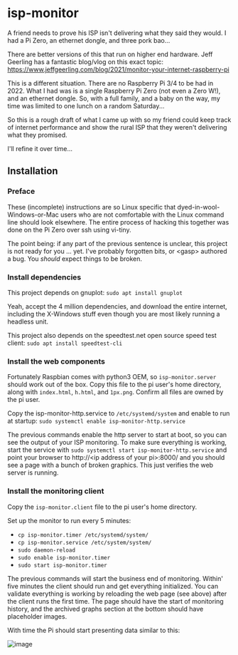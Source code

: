 # isp-monitor
A friend needs to prove his ISP isn't delivering what they said they would. I had a Pi Zero, an ethernet dongle,
and three pork bao...

There are better versions of this that run on higher end hardware. Jeff Geerling has a fantastic blog/vlog on this
exact topic: https://www.jeffgeerling.com/blog/2021/monitor-your-internet-raspberry-pi

This is a different situation. There are no Raspberry Pi 3/4 to be had in 2022. What I had was is a single Raspberry Pi
Zero (not even a Zero W!), and an ethernet dongle. So, with a full family, and a baby on the way, my time was limited to
one lunch on a random Saturday...

So this is a rough draft of what I came up with so my friend could keep track of internet performance and show the
rural ISP that they weren't delivering what they promised.

I'll refine it over time...

## Installation

### Preface
These (incomplete) instructions are so Linux specific that dyed-in-wool-Windows-or-Mac users who are not comfortable
with the Linux command line should look elsewhere. The entire process of hacking this together was done on the Pi
Zero over ssh using vi-tiny.

The point being: if any part of the previous sentence is unclear, this project is not ready for you ... yet. I've
probably forgotten bits, or \<gasp\> authored a bug. You *should* expect things to be broken.

### Install dependencies
This project depends on gnuplot: `sudo apt install gnuplot`

Yeah, accept the 4 million dependencies, and download the entire internet, including the X-Windows stuff even
though you are most likely running a headless unit.

This project also depends on the speedtest.net open source speed test client: `sudo apt install speedtest-cli`

### Install the web components
Fortunately Raspbian comes with python3 OEM, so `isp-monitor.server` should work out of the box. Copy this file to the
pi user's home directory, along with `index.html`, `h.html`, and `1px.png`.  Confirm all files are owned by the pi user.

Copy the isp-monitor-http.service to `/etc/systemd/system` and enable to run at startup:
`sudo systemctl enable isp-monitor-http.service`

The previous commands enable the http server to start at boot, so you can see the output of your ISP monitoring.  To
make sure everything is working, start the service with `sudo systemctl start isp-monitor-http.service` and point your
browser to http\://\<ip address of your pi\>:8000/  and you should see a page with a bunch of broken graphics.  This just
verifies the web server is running.

### Install the monitoring client
Copy the `isp-monitor.client` file to the pi user's home directory.

Set up the monitor to run every 5 minutes:
- `cp isp-monitor.timer /etc/systemd/system/`
- `cp isp-monitor.service /etc/system/system/`
- `sudo daemon-reload`
- `sudo enable isp-monitor.timer`
- `sudo start isp-monitor.timer`

The previous commands will start the business end of monitoring.  Within' five minutes the client should run and get
everything initialized. You can validate everything is working by reloading the web page (see above) after the client
runs the first time. The page should have the start of monitoring history, and the archived graphs section at the bottom
should have placeholder images.
  
With time the Pi should start presenting data similar to this:
  
![image](https://user-images.githubusercontent.com/6550279/188284561-aad52df3-3767-49ba-9730-c7ed385fa82e.png)
  

